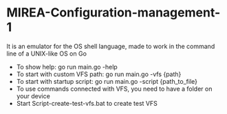 # MIREA-Configuration-management-1
It is an emulator for the OS shell language, made to work in the command line of a UNIX-like OS on Go
- To show help:                  go run main.go -help
- To start with custom VFS path: go run main.go -vfs {path}
- To start with startup script:  go run main.go -script {path_to_file}
- To use commands connected with VFS, you need to have a folder on your device
- Start Script-create-test-vfs.bat to create test VFS